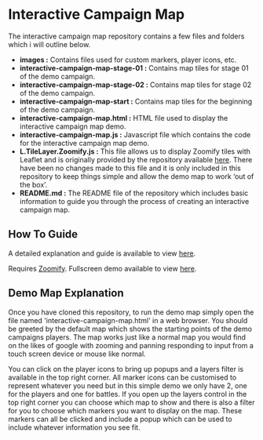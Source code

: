 # Interactive Campaign Map

The interactive campaign map repository contains a few files and folders which i will outline below.

- **images :** Contains files used for custom markers, player icons, etc.
- **interactive-campaign-map-stage-01 :** Contains map tiles for stage 01 of the demo campaign.
- **interactive-campaign-map-stage-02 :** Contains map tiles for stage 02 of the demo campaign.
- **interactive-campaign-map-start :** Contains map tiles for the beginning of the demo campaign.
- **interactive-campaign-map.html :** HTML file used to display the interactive campaign map demo.
- **interactive-campaign-map.js :** Javascript file which contains the code for the interactive campaign map demo.
- **L.TileLayer.Zoomify.js :** This file allows us to display Zoomify tiles with Leaflet and is originally provided by the repository available [here](https://github.com/turban/Leaflet.Zoomify). There have been no changes made to this file and it is only included in this repository to keep things simple and allow the demo map to work ‘out of the box’.
- **README.md :** The README file of the repository which includes basic information to guide you through the process of creating an interactive campaign map.

## How To Guide

A detailed explanation and guide is available to view [here](https://www.hreikin.co.uk/2018/06/03/creating-an-interactive-campaign-map-with-leaflet/).

Requires [Zoomify](http://www.zoomify.com/free.htm). Fullscreen demo available to view [here](https://hreikin.co.uk/interactive-campaign-map/interactive-campaign-map.html).

## Demo Map Explanation

Once you have cloned this repository, to run the demo map simply open the file named 'interactive-campaign-map.html' in a web browser. You should be greeted by the default map which shows the starting points of the demo campaigns players. The map works just like a normal map you would find on the likes of google with zooming and panning responding to input from a touch screen device or mouse like normal. 

You can click on the player icons to bring up popups and a layers filter is available in the top right corner. All marker icons can be customised to represent whatever you need but in this simple demo we only have 2, one for the players and one for battles. If you open up the layers control in the top right corner you can choose which map to show and there is also a filter for you to choose which markers you want to display on the map. These markers can all be clicked and include a popup which can be used to include whatever information you see fit.

